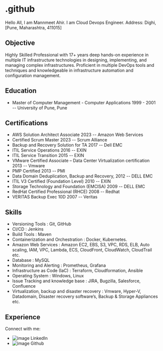 # .github

Hello All, I am Mannmeet Ahir. I am Cloud Devops Engineer. 
Address: Dighi, [Pune, Maharashtra, 411015]

## Objective
Highly Skilled Professional with 17+ years deep hands-on experience in multiple IT infrastructure technologies in designing, implementing, and managing complex infrastructures. Proficient in multiple DevOps tools and techniques and knowledgeable in infrastructure automation and configuration management.

## Education
- Master of Computer Management - Computer Applications	1999 - 2001 -- University of Pune, Pune

## Certifications

- AWS Solution Architect Associate	2023 -- Amazon Web Services
- Certified Scrum Master	2023 -- Scrum Alliance
- Backup and Recovery Solution for TA	2017 -- Dell EMC
- ITIL Service Operations	2016 -- EXIN
- ITIL Service Transition	2015 -- EXIN
- VMware Certified Associate – Data Center Virtualization certification	2013 -- Vmware
- PMP Certified	2013 -- PMI
- Data Domain Deduplication, Backup and Recovery,	2012 -- DELL EMC
- ITIL V3 Certified (Foundation Level)	2010 -- EXIN
- Storage Technology and Foundation (EMCISA)	2009 -- DELL EMC
- RedHat Certified Professional (RHCE)	2008 -- Redhat
- VERITAS Backup Exec 10D	2007 -- Veritas

## Skills

- Versioning Tools                               : Git, GitHub
- CI/CD                                          : Jenkins
- Build Tools	                                   : Maven
- Containerization and Orchestration             : Docker, Kubernetes.
- Amazon Web Services	                           : Amazon EC2, EBS, S3, VPC, RDS, ELB, Auto scaling, IAM, VPC, Lambda, ECS, CloudFront, CloudWatch, CloudTrail etc.
- Database	                                     : MySQL
- Monitoring and Alerting                        : Prometheus, Grafana
- Infrastructure as Code (IaC)                   : Terraform, Cloudformation, Ansible
- Operating System	                             : Windows, Linux
- Issue Tracking and knowledge base	             : JIRA, Bugzilla, Salesforce, Confluence
- Virtualization, backup and disaster recovery   : Vmware, Hyper-V, Datadomain, Disaster recovery software’s, Backup & Storage Appliances etc.

## Experience


Connect with me:
- ![image](https://github.com/MannmeetOrg/.github/assets/174325221/6cb4e35c-7fc8-49e9-a5c9-0ffd83e4d68f)  LinkedIn  
- ![image](https://github.com/MannmeetOrg/.github/assets/174325221/bd56fe9e-129d-46f6-9c7a-e6f0eebfff17)  Github



